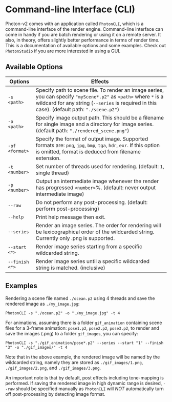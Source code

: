 # Command-line Interface (CLI)

Photon-v2 comes with an application called `PhotonCLI`, which is a command-line interface of the render engine. Command-line interface can come in handy if you are batch rendering or using it on a remote server. It also, in theory, offers slightly better performance in terms of render time. This is a documentation of available options and some examples. Check out `PhotonStudio` if you are more interested in using a GUI.

## Available Options

| Options  | Effects |
| -------- | ------- |
| `-s <path>` | Specify path to scene file. To render an image series, you can specify `"myScene*.p2"` as `<path>` where `*` is a wildcard for any string (`--series` is required in this case). (default path: `"./scene.p2"`) |
| `-o <path>` | Specify image output path. This should be a filename for single image and a directory for image series. (default path: `"./rendered_scene.png"`) |
| `-of <format>` | Specify the format of output image. Supported formats are: `png`, `jpg`, `bmp`, `tga`, `hdr`, `exr`. If this option is omitted, format is deduced from filename extension. |
| `-t <number>` | Set number of threads used for rendering. (default: `1`, single thread) |
| `-p <number>` | Output an intermediate image whenever the render has progressed `<number>`%. (default: never output intermediate image) |
| `--raw` | Do not perform any post-processing. (default: perform post-processing) |
| `--help` | Print help message then exit. |
| `--series` | Render an image series. The order for rendering will be lexicographical order of the wildcarded string. Currently only .png is supported. |
| `--start <*>` | Render image series starting from a specific wildcarded string. |
| `--finish <*>` | Render image series until a specific wildcarded string is matched. (inclusive) |

## Examples

Rendering a scene file named `./ocean.p2` using 4 threads and save the rendered image as `./my_image.jpg`:

```shell
PhotonCLI -s "./ocean.p2" -o "./my_image.jpg" -t 4
```

For animations, assuming there is a folder `gif_animation` containing scene files for a 3-frame animation: `pose1.p2`, `pose2.p2`, `pose3.p2`, to render and save the images (.png) to a folder `gif_images`, you can specify:

```shell
PhotonCLI -s "./gif_animation/pose*.p2" --series --start "1" --finish "3" -o "./gif_images/" -t 4
```

Note that in the above example, the rendered image will be named by the wildcarded string, namely they are stored as `./gif_images/1.png`, `./gif_images/2.png`, and `./gif_images/3.png`.

An important note is that by default, post effects including tone-mapping is performed. If saving the rendered image in high dynamic range is desired, `--raw` should be specified manually as `PhotonCLI` will *NOT* automatically turn off post-processing by detecting image format.
